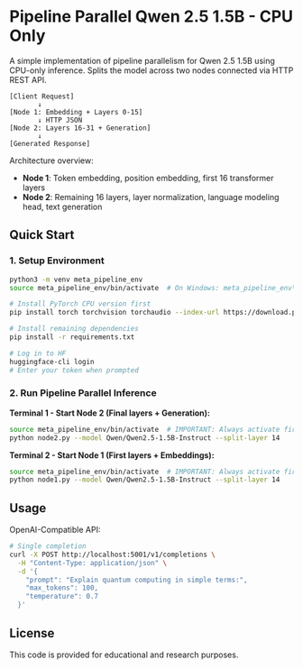 # Pipeline Parallel Qwen 2.5 1.5B - CPU Only

A simple implementation of pipeline parallelism for Qwen 2.5 1.5B using CPU-only inference. Splits the model across two nodes connected via HTTP REST API.

```
[Client Request] 
       ↓
[Node 1: Embedding + Layers 0-15] 
       ↓ HTTP JSON
[Node 2: Layers 16-31 + Generation]
       ↓
[Generated Response]
```

Architecture overview:
- **Node 1**: Token embedding, position embedding, first 16 transformer layers
- **Node 2**: Remaining 16 layers, layer normalization, language modeling head, text generation

## Quick Start

### 1. Setup Environment
```bash
python3 -m venv meta_pipeline_env
source meta_pipeline_env/bin/activate  # On Windows: meta_pipeline_env\Scripts\activate

# Install PyTorch CPU version first
pip install torch torchvision torchaudio --index-url https://download.pytorch.org/whl/cpu

# Install remaining dependencies
pip install -r requirements.txt

# Log in to HF
huggingface-cli login
# Enter your token when prompted
```

### 2. Run Pipeline Parallel Inference

**Terminal 1 - Start Node 2 (Final layers + Generation):**
```bash
source meta_pipeline_env/bin/activate  # IMPORTANT: Always activate first!
python node2.py --model Qwen/Qwen2.5-1.5B-Instruct --split-layer 14
```

**Terminal 2 - Start Node 1 (First layers + Embeddings):**
```bash
source meta_pipeline_env/bin/activate  # IMPORTANT: Always activate first!
python node1.py --model Qwen/Qwen2.5-1.5B-Instruct --split-layer 14
```

## Usage

OpenAI-Compatible API:

```bash
# Single completion
curl -X POST http://localhost:5001/v1/completions \
  -H "Content-Type: application/json" \
  -d '{
    "prompt": "Explain quantum computing in simple terms:",
    "max_tokens": 100,
    "temperature": 0.7
  }'
```

## License

This code is provided for educational and research purposes. 

